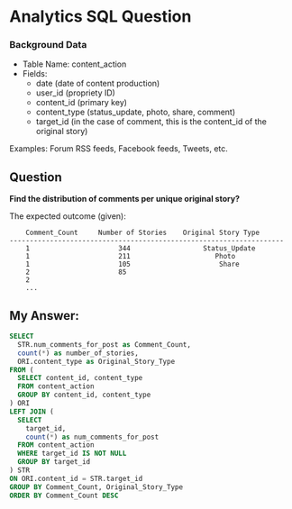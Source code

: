 # Analytics SQL Question


### Background Data

* Table Name: content_action
* Fields:
	* date (date of content production)
	* user_id (propriety ID)
	* content_id (primary key)
	* content_type (status_update, photo, share, comment)
	* target_id (in the case of comment, this is the content_id of the original story)


Examples: Forum RSS feeds, Facebook feeds, Tweets, etc.


## Question

**Find the distribution of comments per unique original story?**


The expected outcome (given):

```
	Comment_Count     Number of Stories    Original Story Type
--------------------------------------------------------------------
	1                      344                  Status_Update
	1                      211                     Photo
	1                      105                      Share
	2                      85                     
	2
	...
```


## My Answer:


```SQL
SELECT
  STR.num_comments_for_post as Comment_Count, 
  count(*) as number_of_stories,
  ORI.content_type as Original_Story_Type
FROM (
  SELECT content_id, content_type
  FROM content_action
  GROUP BY content_id, content_type
) ORI
LEFT JOIN (
  SELECT
    target_id, 
    count(*) as num_comments_for_post
  FROM content_action
  WHERE target_id IS NOT NULL
  GROUP BY target_id 
) STR
ON ORI.content_id = STR.target_id
GROUP BY Comment_Count, Original_Story_Type
ORDER BY Comment_Count DESC
```

